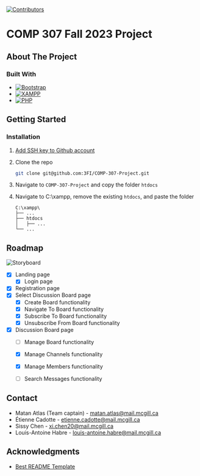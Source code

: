 [![Contributors][Contributors-shield]][Contributors-url]

# COMP 307 Fall 2023 Project

## About The Project

### Built With

* [![Bootstrap][Bootstrap.com]][Bootstrap-url]
* [![XAMPP][Xampp.com]][Xampp-url]
* [![PHP][Php.com]][Php-url]



## Getting Started

### Installation

1. [Add SSH key to Github account](https://docs.github.com/en/authentication/connecting-to-github-with-ssh)
2. Clone the repo
   ```sh
   git clone git@github.com:3FI/COMP-307-Project.git
   ```
3. Navigate to `COMP-307-Project` and copy the folder `htdocs`
4. Navigate to C:\xampp, remove the existing `htdocs`, and paste the folder

    ```
    C:\xampp\
    ├── ...
    ├── htdocs
    │   ├── ...
    └── ...
    ```



## Roadmap

![Storyboard](/img/storyboard.png)

- [x] Landing page
    - [X] Login page
- [x] Registration page
- [X] Select Discussion Board page
    - [X] Create Board functionality
    - [X] Navigate To Board functionality
    - [X] Subscribe To Board functionality
    - [X] Unsubscribe From Board functionality
- [X] Discussion Board page
    - [ ] Manage Board functionality
    - [X] Manage Channels functionality
    - [X] Manage Members functionality
    - [ ] Search Messages functionality



## Contact

* Matan Atlas (Team captain) - matan.atlas@mail.mcgill.ca
* Étienne Cadotte - etienne.cadotte@mail.mcgill.ca
* Sissy Chen - xi.chen20@mail.mcgill.ca
* Louis-Antoine Habre - louis-antoine.habre@mail.mcgill.ca



## Acknowledgments

* [Best README Template](https://github.com/othneildrew/Best-README-Template/blob/master/README.md)



[Contributors-shield]: https://img.shields.io/github/contributors/3FI/COMP-307-Project
[Contributors-url]: https://github.com/3FI/COMP-307-Project/graphs/contributors
[Bootstrap.com]: https://img.shields.io/badge/Bootstrap-563D7C?style=for-the-badge&logo=bootstrap&logoColor=white
[Bootstrap-url]: https://getbootstrap.com
[Xampp.com]: https://img.shields.io/badge/XAMPP-orange?style=for-the-badge&logo=xampp&logoColor=white
[Xampp-url]: https://www.apachefriends.org/
[Php.com]: https://img.shields.io/badge/PHP-indigo?style=for-the-badge&logo=php&logoColor=white
[Php-url]: https://www.php.net/
